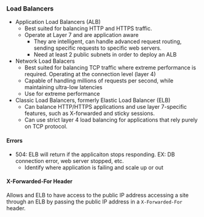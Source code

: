 ### Load Balancers

- Application Load Balancers (ALB)
  - Best suited for balancing HTTP and HTTPS traffic.
  - Operate at Layer 7 and are application aware
    - They are intelligent, can handle advanced request routing, sending specific requests to specific web servers.
    - Need at least 2 public subnets in order to deploy an ALB
- Network Load Balacers
  - Best suited for balancing TCP traffic where extreme performance is required. Operating at the connection level (layer 4)
  - Capable of handling millions of requests per second, while maintaining ultra-low latencies
  - Use for extreme performance
- Classic Load Balancers, formerly Elastic Load Balancer (ELB)
  - Can balance HTTP/HTTPS applications and use layer 7-specific features, such as X-forwarded and sticky sessions.
  - Can use strict layer 4 load balancing for applications that rely purely on TCP protocol.

#### Errors
- 504: ELB will return if the applicaiton stops responding. EX: DB connection error, web server stopped, etc.
  - Identify where application is failing and scale up or out

#### X-Forwarded-For Header

Allows and ELB to have access to the public IP address accessing a site through an ELB by passing the public IP address in a `X-Forwarded-For` header.